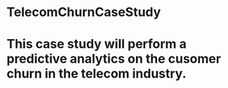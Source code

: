 # TelecomChurnCaseStudy
# This case study will perform a predictive analytics on the cusomer churn in the telecom industry. 
